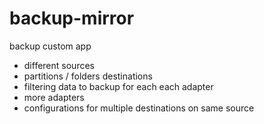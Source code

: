 # backup-mirror

backup custom app

* different sources
* partitions / folders destinations
* filtering data to backup for each each adapter
* more adapters
* configurations for multiple destinations on same source
